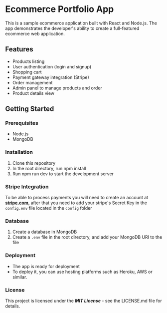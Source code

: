 # Ecommerce Portfolio App
This is a sample ecommerce application built with React and Node.js. The app demonstrates the developer's ability to create a full-featured ecommerce web application.

## Features
- Products listing
- User authentication (login and signup)
- Shopping cart
- Payment gateway integration (Stripe)
- Order management
- Admin panel to manage products and order
- Product details view
## Getting Started
### Prerequisites
- Node.js
- MongoDB
### Installation
1. Clone this repository
2. In the root directory, run npm install
3. Run npm run dev to start the development server
### Stripe Integration
To be able to process payments you will need to create an account at **[stripe.com](stripe.com)**, after that you need to add your stripe's Secret Key in the `config.env` file located in the `config` folder
### Database
1. Create a database in MongoDB
2. Create a `.env` file in the root directory, and add your MongoDB URI to the file
### Deployment
- The app is ready for deployment
- To deploy it, you can use hosting platforms such as Heroku, AWS or similar.
### License
This project is licensed under the ***MIT License*** - see the LICENSE.md file for details.

